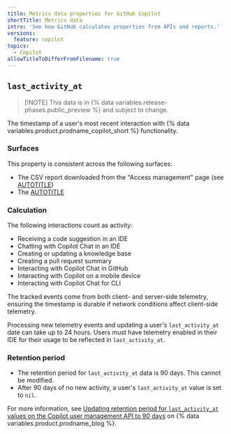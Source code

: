 ```yaml
---
title: Metrics data properties for GitHub Copilot
shortTitle: Metrics data
intro: 'See how GitHub calculates properties from APIs and reports.'
versions:
  feature: copilot
topics:
  - Copilot
allowTitleToDifferFromFilename: true
---
```


## `last_activity_at`

> [!NOTE] This data is in {% data variables.release-phases.public_preview %} and subject to change.

The timestamp of a user's most recent interaction with {% data variables.product.prodname_copilot_short %} functionality.

### Surfaces

This property is consistent across the following surfaces:

* The CSV report downloaded from the "Access management" page (see [AUTOTITLE](/copilot/how-tos/administer/organizations/reviewing-activity-related-to-github-copilot-in-your-organization/reviewing-user-activity-data-for-copilot-in-your-organization))
* The [AUTOTITLE](/rest/copilot/copilot-user-management)

### Calculation

The following interactions count as activity:

* Receiving a code suggestion in an IDE
* Chatting with Copilot Chat in an IDE
* Creating or updating a knowledge base
* Creating a pull request summary
* Interacting with Copilot Chat in GitHub
* Interacting with Copilot on a mobile device
* Interacting with Copilot Chat for CLI

The tracked events come from both client- and server-side telemetry, ensuring the timestamp is durable if network conditions affect client-side telemetry.

Processing new telemetry events and updating a user's `last_activity_at` date can take up to 24 hours. Users must have telemetry enabled in their IDE for their usage to be reflected in `last_activity_at`.

### Retention period

* The retention period for `last_activity_at` data is 90 days. This cannot be modified.
* After 90 days of no new activity, a user's `last_activity_at` value is set to `nil`.

For more information, see [Updating retention period for `last_activity_at` values on the Copilot user management API to 90 days](https://github.blog/changelog/2025-01-17-updating-retention-period-for-last_activity_at-values-on-the-user-management-api-public-preview-to-90-days/) on {% data variables.product.prodname_blog %}.
